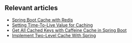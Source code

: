 ## Relevant articles
- [Spring Boot Cache with Redis](https://www.baeldung.com/spring-boot-redis-cache)
- [Setting Time-To-Live Value for Caching](https://www.baeldung.com/spring-setting-ttl-value-cache)
- [Get All Cached Keys with Caffeine Cache in Spring Boot](https://www.baeldung.com/spring-boot-caffeine-spring-get-all-keys)
- [Implement Two-Level Cache With Spring](https://www.baeldung.com/spring-two-level-cache)

